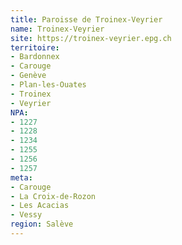 ```yaml
---
title: Paroisse de Troinex-Veyrier
name: Troinex-Veyrier
site: https://troinex-veyrier.epg.ch
territoire:
- Bardonnex
- Carouge
- Genève
- Plan-les-Ouates
- Troinex
- Veyrier
NPA:
- 1227
- 1228
- 1234
- 1255
- 1256
- 1257
meta:
- Carouge
- La Croix-de-Rozon
- Les Acacias
- Vessy
region: Salève
---
```

